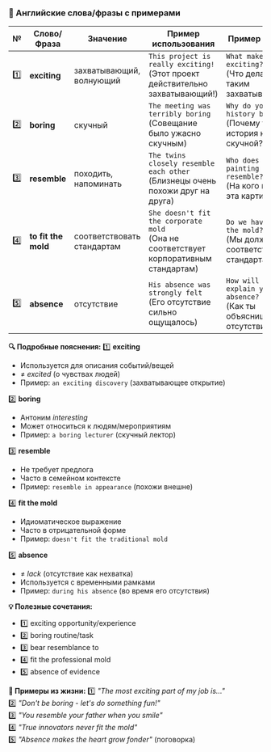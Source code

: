 ### 📌 Английские слова/фразы с примерами

| №   | Слово/Фраза       | Значение                      | Пример использования                  | Пример вопроса                  |
|-----|------------------|-----------------------------|----------------------------------------|---------------------------------|
| 1️⃣  | **exciting**     | захватывающий, волнующий    | `This project is really exciting!`<br>(Этот проект действительно захватывающий!) | `What makes it so exciting?`<br>(Что делает это таким захватывающим?) |
| 2️⃣  | **boring**       | скучный                     | `The meeting was terribly boring`<br>(Совещание было ужасно скучным) | `Why do you find history boring?`<br>(Почему тебе история кажется скучной?) |
| 3️⃣  | **resemble**     | походить, напоминать         | `The twins closely resemble each other`<br>(Близнецы очень похожи друг на друга) | `Who does this painting resemble?`<br>(На кого похожа эта картина?) |
| 4️⃣  | **to fit the mold** | соответствовать стандартам | `She doesn't fit the corporate mold`<br>(Она не соответствует корпоративным стандартам) | `Do we have to fit the mold?`<br>(Мы должны соответствовать стандартам?) |
| 5️⃣  | **absence**      | отсутствие                   | `His absence was strongly felt`<br>(Его отсутствие сильно ощущалось) | `How will you explain your absence?`<br>(Как ты объяснишь своё отсутствие?) |

**🔍 Подробные пояснения:**
1️⃣ **exciting**  
   - Используется для описания событий/вещей  
   - ≠ *excited* (о чувствах людей)  
   - Пример: `an exciting discovery` (захватывающее открытие)

2️⃣ **boring**  
   - Антоним *interesting*  
   - Может относиться к людям/мероприятиям  
   - Пример: `a boring lecturer` (скучный лектор)

3️⃣ **resemble**  
   - Не требует предлога  
   - Часто в семейном контексте  
   - Пример: `resemble in appearance` (похожи внешне)

4️⃣ **fit the mold**  
   - Идиоматическое выражение  
   - Часто в отрицательной форме  
   - Пример: `doesn't fit the traditional mold`

5️⃣ **absence**  
   - ≠ *lack* (отсутствие как нехватка)  
   - Используется с временными рамками  
   - Пример: `during his absence` (во время его отсутствия)

**💡 Полезные сочетания:**
- 1️⃣ exciting opportunity/experience  
- 2️⃣ boring routine/task  
- 3️⃣ bear resemblance to  
- 4️⃣ fit the professional mold  
- 5️⃣ absence of evidence  

**📌 Примеры из жизни:**
1️⃣ *"The most exciting part of my job is..."*  
2️⃣ *"Don't be boring - let's do something fun!"*  
3️⃣ *"You resemble your father when you smile"*  
4️⃣ *"True innovators never fit the mold"*  
5️⃣ *"Absence makes the heart grow fonder"* (поговорка)  

